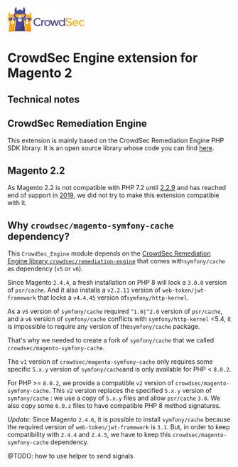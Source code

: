 ![CrowdSec Logo](images/logo_crowdsec.png)

# CrowdSec Engine extension for Magento 2

## Technical notes

<!-- START doctoc generated TOC please keep comment here to allow auto update -->
<!-- DON'T EDIT THIS SECTION, INSTEAD RE-RUN doctoc TO UPDATE -->


<!-- END doctoc generated TOC please keep comment here to allow auto update -->


## CrowdSec Remediation Engine

This extension is mainly based on the CrowdSec Remediation Engine PHP SDK library. It is an open source library whose 
code you can find [here](https://github.com/crowdsecurity/php-remediation-engine).


## Magento 2.2

As Magento 2.2 is not compatible with PHP 7.2 until [2.2.9](https://github.com/magento/magento2/blob/2.2.9/composer.json#L11) and has reached end of support in [2019](https://devdocs.magento.com/release/released-versions.html#22), we did not try to make this extension compatible with it.


## Why `crowdsec/magento-symfony-cache` dependency?

This `CrowdSec_Engine` module depends on the [CrowdSec Remediation Engine library `crowdsec/remediation-engine`](https://github.com/crowdsecurity/php-remediation-engine) that comes with`symfony/cache` as dependency (`v5` or `v6`).

Since Magento `2.4.4`, a fresh installation on PHP 8 will lock a `3.0.0` version of `psr/cache`. And it also installs a `v2.2.11` version of `web-token/jwt-framework` that locks a `v4.4.45` version of`symfony/http-kernel`.


As a `v5` version of `symfony/cache` required `^1.0|^2.0` version of `psr/cache`, and a `v6` version of `symfony/cache` conflicts with `symfony/http-kernel` <5.4, it is impossible to require any version of the`symfony/cache` package.

That's why we needed to create a fork of `symfony/cache` that we called `crowdsec/magento-symfony-cache`.

The `v1` version of `crowdsec/magento-symfony-cache` only requires some specific `5.x.y` version of `symfony/cache`and is only available for PHP < `8.0.2`.

For PHP >= `8.0.2`, we provide a compatible `v2` version of `crowdsec/magento-symfony-cache`.
This `v2` version replaces the specified `5.x.y` version of `symfony/cache` : we use a copy of `5.x.y` files and allow `psr/cache` `3.0`. We also copy some `6.0.z` files to have compatible PHP 8 method signatures.


_Update_: Since Magento `2.4.6`, it is possible to install `symfony/cache` because the required version of 
`web-token/jwt-framework` is `3.1`. But, in order to keep compatibility with `2.4.4` and `2.4.5`, we have to 
keep this `crowdsec/magento-symfony-cache` dependency.



@TODO: how to use helper to send signals

